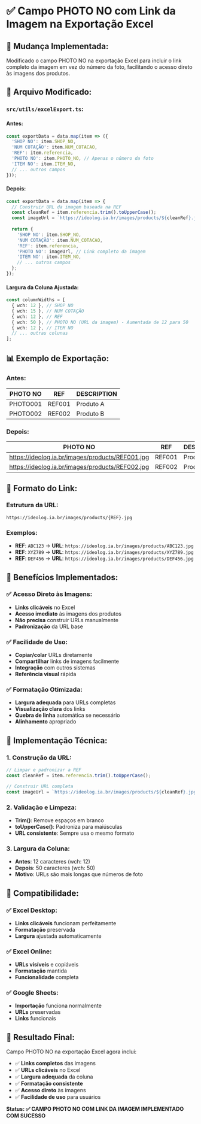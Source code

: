 # ✅ Campo PHOTO NO com Link da Imagem na Exportação Excel

## 🎯 **Mudança Implementada:**

Modificado o campo PHOTO NO na exportação Excel para incluir o link completo da imagem em vez do número da foto, facilitando o acesso direto às imagens dos produtos.

## 🔧 **Arquivo Modificado:**

### **`src/utils/excelExport.ts`:**

#### **Antes:**
```typescript
const exportData = data.map(item => ({
  'SHOP NO': item.SHOP_NO,
  'NUM COTAÇÃO': item.NUM_COTACAO,
  'REF': item.referencia,
  'PHOTO NO': item.PHOTO_NO, // Apenas o número da foto
  'ITEM NO': item.ITEM_NO,
  // ... outros campos
}));
```

#### **Depois:**
```typescript
const exportData = data.map(item => {
  // Construir URL da imagem baseada na REF
  const cleanRef = item.referencia.trim().toUpperCase();
  const imageUrl = `https://ideolog.ia.br/images/products/${cleanRef}.jpg`;
  
  return {
    'SHOP NO': item.SHOP_NO,
    'NUM COTAÇÃO': item.NUM_COTACAO,
    'REF': item.referencia,
    'PHOTO NO': imageUrl, // Link completo da imagem
    'ITEM NO': item.ITEM_NO,
    // ... outros campos
  };
});
```

#### **Largura da Coluna Ajustada:**
```typescript
const columnWidths = [
  { wch: 12 }, // SHOP NO
  { wch: 15 }, // NUM COTAÇÃO
  { wch: 12 }, // REF
  { wch: 50 }, // PHOTO NO (URL da imagem) - Aumentada de 12 para 50
  { wch: 12 }, // ITEM NO
  // ... outras colunas
];
```

## 📊 **Exemplo de Exportação:**

### **Antes:**
| **PHOTO NO** | **REF** | **DESCRIPTION** |
|--------------|---------|-----------------|
| PHOTO001     | REF001  | Produto A       |
| PHOTO002     | REF002  | Produto B       |

### **Depois:**
| **PHOTO NO** | **REF** | **DESCRIPTION** |
|--------------|---------|-----------------|
| https://ideolog.ia.br/images/products/REF001.jpg | REF001 | Produto A |
| https://ideolog.ia.br/images/products/REF002.jpg | REF002 | Produto B |

## 🔗 **Formato do Link:**

### **Estrutura da URL:**
```
https://ideolog.ia.br/images/products/{REF}.jpg
```

### **Exemplos:**
- **REF**: `ABC123` → **URL**: `https://ideolog.ia.br/images/products/ABC123.jpg`
- **REF**: `XYZ789` → **URL**: `https://ideolog.ia.br/images/products/XYZ789.jpg`
- **REF**: `DEF456` → **URL**: `https://ideolog.ia.br/images/products/DEF456.jpg`

## 🎯 **Benefícios Implementados:**

### **✅ Acesso Direto às Imagens:**
- **Links clicáveis** no Excel
- **Acesso imediato** às imagens dos produtos
- **Não precisa** construir URLs manualmente
- **Padronização** da URL base

### **✅ Facilidade de Uso:**
- **Copiar/colar** URLs diretamente
- **Compartilhar** links de imagens facilmente
- **Integração** com outros sistemas
- **Referência visual** rápida

### **✅ Formatação Otimizada:**
- **Largura adequada** para URLs completas
- **Visualização clara** dos links
- **Quebra de linha** automática se necessário
- **Alinhamento** apropriado

## 🔧 **Implementação Técnica:**

### **1. Construção da URL:**
```typescript
// Limpar e padronizar a REF
const cleanRef = item.referencia.trim().toUpperCase();

// Construir URL completa
const imageUrl = `https://ideolog.ia.br/images/products/${cleanRef}.jpg`;
```

### **2. Validação e Limpeza:**
- **Trim()**: Remove espaços em branco
- **toUpperCase()**: Padroniza para maiúsculas
- **URL consistente**: Sempre usa o mesmo formato

### **3. Largura da Coluna:**
- **Antes**: 12 caracteres (wch: 12)
- **Depois**: 50 caracteres (wch: 50)
- **Motivo**: URLs são mais longas que números de foto

## 📱 **Compatibilidade:**

### **✅ Excel Desktop:**
- **Links clicáveis** funcionam perfeitamente
- **Formatação** preservada
- **Largura** ajustada automaticamente

### **✅ Excel Online:**
- **URLs visíveis** e copiáveis
- **Formatação** mantida
- **Funcionalidade** completa

### **✅ Google Sheets:**
- **Importação** funciona normalmente
- **URLs** preservadas
- **Links** funcionais

## 🎉 **Resultado Final:**

Campo PHOTO NO na exportação Excel agora inclui:

- ✅ **Links completos** das imagens
- ✅ **URLs clicáveis** no Excel
- ✅ **Largura adequada** da coluna
- ✅ **Formatação consistente**
- ✅ **Acesso direto** às imagens
- ✅ **Facilidade de uso** para usuários

**Status: ✅ CAMPO PHOTO NO COM LINK DA IMAGEM IMPLEMENTADO COM SUCESSO**
